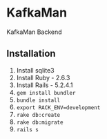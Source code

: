# KafkaMan
KafkaMan Backend

## Installation
1. Install sqlite3
2. Install Ruby - 2.6.3
3. Install Rails - 5.2.4.1
4. `gem install bundler`
5. `bundle install`
6. `export RACK_ENV=development`
7. `rake db:create`
8. `rake db:migrate`
9. `rails s`